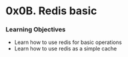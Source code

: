 # 0x0B. Redis basic

### Learning Objectives

- Learn how to use redis for basic operations
- Learn how to use redis as a simple cache
